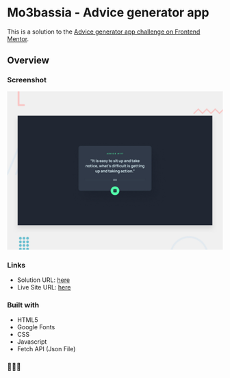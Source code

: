 # Mo3bassia - Advice generator app

This is a solution to the [Advice generator app challenge on Frontend Mentor](https://www.frontendmentor.io/challenges/advice-generator-app-QdUG-13db).

## Overview

### Screenshot

![](./design/desktop-preview.jpg)

### Links

- Solution URL: [here](https://www.frontendmentor.io/solutions/advice-generator-app-Qk1kDWnQI6)
- Live Site URL: [here](https://advice-generator-app-mo3bassias-projects.vercel.app)

### Built with

- HTML5
- Google Fonts
- CSS
- Javascript
- Fetch API (Json File)

### 🚀🚀🚀
